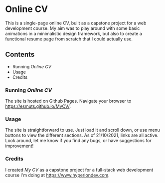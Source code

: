 # Online CV

This is a single-page online CV, built as a capstone project for a web development course. My aim was to play around with some basic animations in a minimalistic design framework, but also to create a functional resume page from scratch that I could actually use.

## Contents

* Running *Online CV*
* Usage
* Credits

### Running *Online CV*

The site is hosted on Github Pages. Navigate your browser to https://esmuts.github.io/MyCV/.

### Usage

The site is straightforward to use. Just load it and scroll down, or use menu buttons to view the different sections. As of 21/10/2021, links are all active. Look around, let me know if you find any bugs, or have suggestions for improvement!

### Credits

I created *My CV* as a capstone project for a full-stack web development course I'm doing at https://www.hyperiondev.com.


